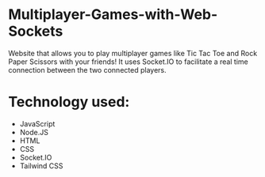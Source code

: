 # Multiplayer-Games-with-Web-Sockets

Website that allows you to play multiplayer games like Tic Tac Toe and Rock Paper Scissors with your friends!
It uses Socket.IO to facilitate a real time connection between the two connected players.

# Technology used:

- JavaScript
- Node.JS
- HTML
- CSS
- Socket.IO
- Tailwind CSS
